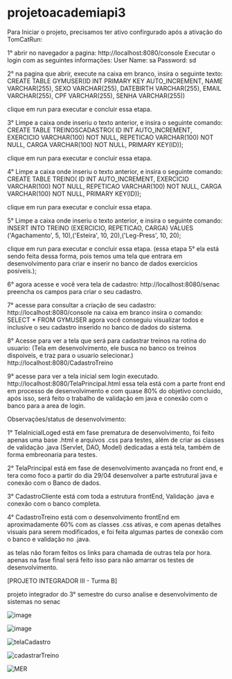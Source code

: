 # projetoacademiapi3



Para Iniciar o projeto, precisamos ter ativo confirgurado após a ativação do TomCatRun:

1° abrir no navegador a pagina: http://localhost:8080/console
Executar o login com as seguintes informações:
User Name: sa
Password: sd

2° na pagina que abrir, execute na caixa em branco, insira o seguinte texto:
CREATE TABLE GYMUSER(ID INT PRIMARY KEY AUTO_INCREMENT, NAME VARCHAR(255), SEXO VARCHAR(255), DATEBIRTH VARCHAR(255), EMAIL VARCHAR(255), CPF VARCHAR(255), SENHA VARCHAR(255))

clique em run para executar e concluir essa etapa.

3° Limpe a caixa onde inseriu o texto anterior, e insira o seguinte comando:
CREATE TABLE TREINOSCADASTRO(
ID INT AUTO_INCREMENT,
EXERCICIO VARCHAR(100) NOT NULL,
REPETICAO VARCHAR(100) NOT NULL,
CARGA VARCHAR(100) NOT NULL,
PRIMARY KEY(ID));

clique em run para executar e concluir essa etapa.

4° Limpe a caixa onde inseriu o texto anterior, e insira o seguinte comando:
CREATE TABLE TREINO(
ID INT AUTO_INCREMENT,
EXERCICIO VARCHAR(100) NOT NULL,
REPETICAO VARCHAR(100) NOT NULL,
CARGA VARCHAR(100) NOT NULL,
PRIMARY KEY(ID));

clique em run para executar e concluir essa etapa.

5° Limpe a caixa onde inseriu o texto anterior, e insira o seguinte comando:
INSERT INTO TREINO (EXERCICIO, REPETICAO, CARGA) VALUES ('Agachamento', 5, 10),('Esteira', 10, 20),('Leg-Press', 10, 20);

clique em run para executar e concluir essa etapa.
(essa etapa 5° ela está sendo feita dessa forma, pois temos uma tela que entrara em desenvolvimento para criar e inserir no banco de dados exercicios posiveis.);

6° agora acesse e você vera tela de cadastro: 
http://localhost:8080/senac
preencha os campos para criar o seu cadastro.

7° acesse para consultar a criação de seu cadastro:
http://localhost:8080/console 
na caixa em branco insira o comando:
SELECT * FROM GYMUSER 
agora você conseguiu visualizar todos e inclusive o seu cadastro inserido no banco de dados do sistema.

8° Acesse para ver a tela que será para cadastrar treinos na rotina do usuario: (Tela em desenvolvimento, ele busca no banco os treinos dispoiveis, e traz para o usuario selecionar.)
http://localhost:8080/CadastroTreino


9° acesse para ver a tela inicial sem login executado.
http://localhost:8080/TelaPrincipal.html
essa tela está com a parte front end em processo de desenvolvimento e com quase 80% do objetivo concluido, após isso, será feito o trabalho de validação em java e conexão com o banco para a area de login.

Observações/status de desenvolvimento:

1° TelaInicialLoged está em fase prematura de desenvolvimento, foi feito apenas uma base .html e arquivos .css para testes, além de criar as classes de validação .java (Servlet, DAO, Model) dedicadas a está tela, também de forma embreonaria para testes.

2° TelaPrincipal está em fase de desenvolvimento avançada no front end, e tera como foco a partir do dia 29/04 desenvolver a parte estrutural java e conexão com o Banco de dados.

3° CadastroCliente está com toda a estrutura frontEnd, Validação .java e conexão com o banco completa.

4° CadastroTreino está com o desenvolvimento frontEnd em aproximadamente 60% com as classes .css ativas, e com apenas detalhes visuais para serem modificados, e foi feita algumas partes de conexão com o banco e validação no .java.



as telas não foram feitos os links para chamada de outras tela por hora. apenas na fase final será feito isso para não amarrar os testes de desenvolvimento.




[PROJETO INTEGRADOR III - Turma B]

projeto integrador do 3° semestre do curso analise e desenvolvimento de sistemas no senac


![image](https://user-images.githubusercontent.com/104398219/225457870-35c5fde0-a9a0-4688-9ae8-c15ffd43ae8d.png)

![image](https://user-images.githubusercontent.com/104398104/225458719-cc1c571e-b75a-423f-9a25-29027cccb9f6.png)

![telaCadastro](https://user-images.githubusercontent.com/104325185/225460401-569ea19e-49da-45a8-826c-b6942b98e2ea.png)

![cadastrarTreino](https://user-images.githubusercontent.com/104325185/225461349-86ee9d46-f8b9-471c-93ad-3578ba13295c.png)

![MER](https://user-images.githubusercontent.com/92448981/225489024-8105245b-adc1-4c81-b638-3d4ae2230e60.png)
